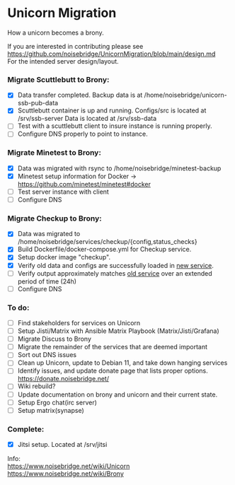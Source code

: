 # Unicorn Migration
How a unicorn becomes a brony.

If you are interested in contributing please see  
https://github.com/noisebridge/UnicornMigration/blob/main/design.md  
For the intended server design/layout.

### Migrate Scuttlebutt to Brony:

- [x] Data transfer completed.  Backup data is at /home/noisebridge/unicorn-ssb-pub-data
- [x] Scuttlebutt container is up and running.  Configs/src is located at /srv/ssb-server Data is located at /srv/ssb-data
- [ ] Test with a scuttlebutt client to insure instance is running properly.
- [ ] Configure DNS properly to point to instance.

### Migrate Minetest to Brony:

- [x] Data was migrated with rsync to /home/noisebridge/minetest-backup
- [X] Minetest setup information for Docker -> https://github.com/minetest/minetest#docker
- [ ] Test server instance with client
- [ ] Configure DNS

### Migrate Checkup to Brony:

- [X] Data was migrated to /home/noisebridge/services/checkup/{config,status_checks}
- [X] Build Dockerfile/docker-compose.yml for Checkup service. 
- [X] Setup docker image "checkup".
- [X] Verify old data and configs are successfully loaded in [new service](http://199.241.139.224:8021/index.html).
- [ ] Verify output approximately matches [old service](https://status.noisebridge.info/) over an extended period of time (24h) 
- [ ] Configure DNS

### To do:

- [ ] Find stakeholders for services on Unicorn
- [ ] Setup Jisti/Matrix with Ansible Matrix Playbook (Matrix/Jisti/Grafana)
- [ ] Migrate Discuss to Brony
- [ ] Migrate the remainder of the services that are deemed important
- [ ] Sort out DNS issues
- [ ] Clean up Unicorn, update to Debian 11, and take down hanging services
- [ ] Identify issues, and update donate page that lists proper options.  https://donate.noisebridge.net/
- [ ] Wiki rebuild?
- [ ] Update documentation on brony and unicorn and their current state.
- [ ] Setup Ergo chat(irc server)
- [ ] Setup matrix(synapse)
  
### Complete:

- [x] Jitsi setup.  Located at /srv/jitsi



Info:  
https://www.noisebridge.net/wiki/Unicorn  
https://www.noisebridge.net/wiki/Brony  
